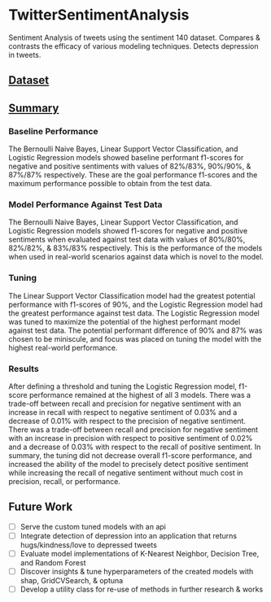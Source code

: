 # TwitterSentimentAnalysis
Sentiment Analysis of tweets using the sentiment 140 dataset. Compares &amp; contrasts the efficacy of various modeling techniques. Detects depression in tweets.

## [Dataset](https://www.kaggle.com/datasets/kazanova/sentiment140)

## [Summary](https://github.com/efwoods/TwitterSentimentAnalysis/blob/main/analysis.ipynb)

### Baseline Performance
The Bernoulli Naive Bayes, Linear Support Vector Classification, and Logistic Regression models showed baseline performant f1-scores for negative and positive sentiments with values of 82%/83%, 90%/90%, & 87%/87% respectively. These are the goal performance f1-scores and the maximum performance possible to obtain from the test data.

### Model Performance Against Test Data
The Bernoulli Naive Bayes, Linear Support Vector Classification, and Logistic Regression models showed f1-scores for negative and positive sentiments when evaluated against test data with values of 80%/80%, 82%/82%, & 83%/83% respectively. This is the performance of the models when used in real-world scenarios against data which is novel to the model.

### Tuning
The Linear Support Vector Classification model had the greatest potential performance with f1-scores of 90%, and the Logistic Regression model had the greatest performance against test data. The Logistic Regression model was tuned to maximize the potential of the highest performant model against test data. The potential performant difference of 90% and 87% was chosen to be miniscule, and focus was placed on tuning the model with the highest real-world performance.

### Results
After defining a threshold and tuning the Logistic Regression model, f1-score performance remained at the highest of all 3 models. There was a trade-off between recall and precision for negative sentiment with an increase in recall with respect to negative sentiment of 0.03% and a decrease of 0.01% with respect to the precision of negative sentiment. There was a trade-off between recall and precision for negative sentiment with an increase in precision with respect to positive sentiment of 0.02% and a decrease of 0.03% with respect to the recall of positive sentiment. In summary, the tuning did not decrease overall f1-score performance, and increased the ability of the model to precisely detect positive sentiment while increasing the recall of negative sentiment without much cost in precision, recall, or performance.

## Future Work
   - [ ] Serve the custom tuned models with an api
   - [ ] Integrate detection of depression into an application that returns hugs/kindness/love to depressed tweets
   - [ ] Evaluate model implementations of K-Nearest Neighbor, Decision Tree, and Random Forest
   - [ ] Discover insights & tune hyperparameters of the created models with shap, GridCVSearch, & optuna
   - [ ] Develop a utility class for re-use of methods in further research & works
